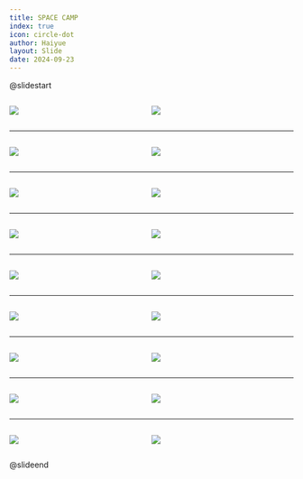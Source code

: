 ```yaml
---
title: SPACE CAMP
index: true
icon: circle-dot
author: Haiyue
layout: Slide
date: 2024-09-23
---
```

 
@slidestart

<div style="display:flex">
<div style="flex:1">

![](https://raw.githubusercontent.com/yclord/reading/refs/heads/master/english/Level-S/SPACE%20CAMP/001.webp)
</div>
<div style="flex:1">

![](https://raw.githubusercontent.com/yclord/reading/refs/heads/master/english/Level-S/SPACE%20CAMP/002.webp)
</div>
</div>

---

<div style="display:flex">
<div style="flex:1">

![](https://raw.githubusercontent.com/yclord/reading/refs/heads/master/english/Level-S/SPACE%20CAMP/003.webp)
</div>
<div style="flex:1">

![](https://raw.githubusercontent.com/yclord/reading/refs/heads/master/english/Level-S/SPACE%20CAMP/004.webp)
</div>
</div>

---

<div style="display:flex">
<div style="flex:1">

![](https://raw.githubusercontent.com/yclord/reading/refs/heads/master/english/Level-S/SPACE%20CAMP/005.webp)
</div>
<div style="flex:1">

![](https://raw.githubusercontent.com/yclord/reading/refs/heads/master/english/Level-S/SPACE%20CAMP/006.webp)
</div>
</div>

---

<div style="display:flex">
<div style="flex:1">

![](https://raw.githubusercontent.com/yclord/reading/refs/heads/master/english/Level-S/SPACE%20CAMP/007.webp)
</div>
<div style="flex:1">

![](https://raw.githubusercontent.com/yclord/reading/refs/heads/master/english/Level-S/SPACE%20CAMP/008.webp)
</div>
</div>

---

<div style="display:flex">
<div style="flex:1">

![](https://raw.githubusercontent.com/yclord/reading/refs/heads/master/english/Level-S/SPACE%20CAMP/009.webp)
</div>
<div style="flex:1">

![](https://raw.githubusercontent.com/yclord/reading/refs/heads/master/english/Level-S/SPACE%20CAMP/010.webp)
</div>
</div>

---

<div style="display:flex">
<div style="flex:1">

![](https://raw.githubusercontent.com/yclord/reading/refs/heads/master/english/Level-S/SPACE%20CAMP/011.webp)
</div>
<div style="flex:1">

![](https://raw.githubusercontent.com/yclord/reading/refs/heads/master/english/Level-S/SPACE%20CAMP/012.webp)
</div>
</div>

---

<div style="display:flex">
<div style="flex:1">

![](https://raw.githubusercontent.com/yclord/reading/refs/heads/master/english/Level-S/SPACE%20CAMP/013.webp)
</div>
<div style="flex:1">

![](https://raw.githubusercontent.com/yclord/reading/refs/heads/master/english/Level-S/SPACE%20CAMP/014.webp)
</div>
</div>

---

<div style="display:flex">
<div style="flex:1">

![](https://raw.githubusercontent.com/yclord/reading/refs/heads/master/english/Level-S/SPACE%20CAMP/015.webp)
</div>
<div style="flex:1">

![](https://raw.githubusercontent.com/yclord/reading/refs/heads/master/english/Level-S/SPACE%20CAMP/016.webp)
</div>
</div>

---

<div style="display:flex">
<div style="flex:1">

![](https://raw.githubusercontent.com/yclord/reading/refs/heads/master/english/Level-S/SPACE%20CAMP/017.webp)
</div>
<div style="flex:1">

![](https://raw.githubusercontent.com/yclord/reading/refs/heads/master/english/Level-S/SPACE%20CAMP/018.webp)
</div>
</div>

@slideend